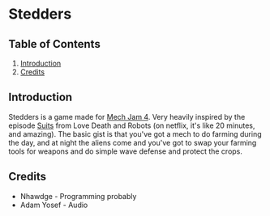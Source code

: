 # Stedders

## Table of Contents
1. [Introduction](#introduction)
1. [Credits](#Credits)


## Introduction

Stedders is a game made for [Mech Jam 4](https://itch.io/jam/mechjam4). 
Very heavily inspired by the episode [Suits](https://www.youtube.com/watch?v=M-HTc0Z6oEs) from Love Death and Robots (on netflix, it's like 20 minutes, and amazing).
The basic gist is that you've got a mech to do farming during the day, and at night the aliens come and you've got to swap your farming tools for weapons and do simple wave defense and protect the crops.


## Credits
* Nhawdge - Programming probably
* Adam Yosef - Audio
